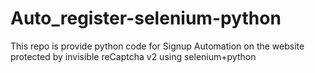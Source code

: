 # Auto_register-selenium-python
This repo is provide python code for Signup Automation on the website protected by invisible reCaptcha v2 using selenium+python 
